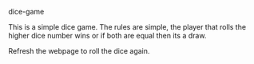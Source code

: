 dice-game

This is a simple dice game. The rules are simple, the player that rolls the higher dice number wins or if both are equal then its a draw.

Refresh the webpage to roll the dice again.
